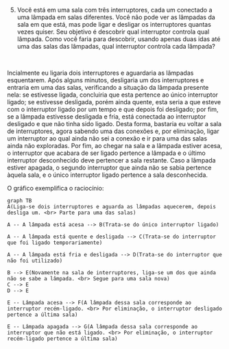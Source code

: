 5) Você está em uma sala com três interruptores, cada um conectado a uma lâmpada em salas diferentes. Você não pode ver as lâmpadas da sala em que está, mas pode ligar e desligar os interruptores quantas vezes quiser. Seu objetivo é descobrir qual interruptor controla qual lâmpada. Como você faria para descobrir, usando apenas duas idas até uma das salas das lâmpadas, qual interruptor controla cada lâmpada?
<br>

Incialmente eu ligaria dois interruptores e aguardaria as lâmpadas esquentarem. 
Após alguns minutos, desligaria um dos interruptores e entraria em uma das salas, verificando a situação da lâmpada presente nela: se estivesse ligada, concluiria que esta pertence ao único interruptor ligado; se estivesse desligada, porém ainda quente, esta seria a que esteve com o interruptor ligado por um tempo e que depois foi desligado; por fim, se a lâmpada estivesse desligada e fria, está conectada ao interruptor desligado e que não tinha sido ligado. 
Desta forma, bastaria eu voltar a sala de interruptores, agora sabendo uma das conexões e, por eliminação, ligar um interruptor ao qual ainda não sei a conexão e ir para uma das salas ainda não exploradas.
Por fim, ao chegar na sala e a lâmpada estiver acesa, o interruptor que acabara de ser ligado pertence a lâmpada e o último interruptor desconhecido deve pertencer a sala restante. Caso a lâmpada estiver apagada, o segundo interruptor que ainda não se sabia pertence àquela sala, e o único interruptor ligado pertence a sala desconhecida.

O gráfico exemplifica o raciocínio:

```mermaid
graph TB
A(Liga-se dois interruptores e aguarda as lâmpadas aquecerem, depois desliga um. <br> Parte para uma das salas)

A -- A lâmpada está acesa --> B(Trata-se do único interruptor ligado)

A -- A lâmpada está quente e desligada --> C(Trata-se do interruptor que foi ligado temporariamente)

A -- A lâmpada está fria e desligada --> D(Trata-se do interruptor que não foi utilizado)

B --> E(Novamente na sala de interruptores, liga-se um dos que ainda não se sabe a lâmpada. <br> Segue para uma sala nova)
C --> E
D --> E

E -- Lâmpada acesa --> F(A lâmpada dessa sala corresponde ao interruptor recém-ligado. <br> Por eliminação, o interruptor desligado pertence a última sala)

E -- Lâmpada apagada --> G(A lâmpada dessa sala corresponde ao interruptor que não está ligado. <br> Por eliminação, o interruptor recém-ligado pertence a última sala)
```